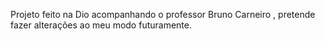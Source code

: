 Projeto feito na Dio acompanhando o professor Bruno Carneiro , pretende fazer alterações ao meu modo futuramente.

